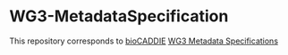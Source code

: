 # WG3-MetadataSpecification
This repository corresponds to [bioCADDIE](https://biocaddie.org) [WG3 Metadata Specifications](https://biocaddie.org/group/working-group/working-group-3-metadata-specifications)
